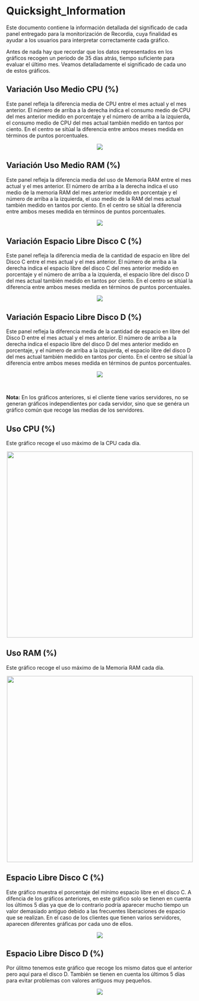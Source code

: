 # Quicksight_Information
Este documento contiene la información detallada del significado de cada panel entregado para la monitorización de Recordia, cuya finalidad es ayudar a los usuarios para interpretar correctamente cada gráfico.

Antes de nada hay que recordar que los datos representados en los gráficos recogen un periodo de 35 días atrás, tiempo suficiente para evaluar el último mes.
Veamos detalladamente el significado de cada uno de estos gráficos.

## Variación Uso Medio CPU (%)
Este panel refleja la diferencia media de CPU entre el mes actual y el mes anterior. El número de arriba a la derecha indica el consumo medio de CPU del mes anterior medido en porcentaje y el número de arriba a la izquierda, el consumo medio de CPU del mes actual también medido en tantos por ciento. En el centro se sitúal la diferencia entre ambos meses medida en términos de puntos porcentuales.

<p  align = "center">
  <img src = "https://user-images.githubusercontent.com/109207923/178686779-287d630f-1d21-4023-b810-80eed4ae8b46.png">
</p>



## Variación Uso Medio RAM (%)
Este panel refleja la diferencia media del uso de Memoria RAM entre el mes actual y el mes anterior. El número de arriba a la derecha indica el uso medio de la memoria RAM del mes anterior medido en porcentaje y el número de arriba a la izquierda, el uso medio de la RAM del mes actual también medido en tantos por ciento. En el centro se sitúal la diferencia entre ambos meses medida en términos de puntos porcentuales.

<p  align = "center">
  <img src = "https://user-images.githubusercontent.com/109207923/178690824-821308c5-367b-407c-8924-e9e738224802.png">
</p>



## Variación Espacio Libre Disco C (%)
Este panel refleja la diferencia media de la cantidad de espacio en libre del Disco C entre el mes actual y el mes anterior. El número de arriba a la derecha indica el espacio libre del disco C del mes anterior medido en porcentaje y el número de arriba a la izquierda, el espacio libre del disco D del mes actual también medido en tantos por ciento. En el centro se sitúal la diferencia entre ambos meses medida en términos de puntos porcentuales.

<p  align = "center">
  <img src = "https://user-images.githubusercontent.com/109207923/178691584-c6249dbc-94ee-47a5-a7e9-1beace702e31.png">
</p>




## Variación Espacio Libre Disco D (%)
Este panel refleja la diferencia media de la cantidad de espacio en libre del Disco D entre el mes actual y el mes anterior. El número de arriba a la derecha indica el espacio libre del disco D del mes anterior medido en porcentaje, y el número de arriba a la izquierda, el espacio libre del disco D del mes actual también medido en tantos por ciento. En el centro se sitúal la diferencia entre ambos meses medida en términos de puntos porcentuales.

<p  align = "center">
  <img src = "https://user-images.githubusercontent.com/109207923/178692812-71e57bbe-76ab-4ac3-9c87-c010d7fb6c6a.png">
</p>


<br  />

**Nota:** En los gráficos anteriores, si el cliente tiene varios servidores, no se generan gráficos independientes por cada servidor, sino que se genéra un gráfico común que recoge las medias de los servidores.



## Uso CPU (%)
Este gráfico recoge el uso máximo de la CPU cada día. 

<p  align = "center">
  <img height="500" src = "https://user-images.githubusercontent.com/109207923/178697944-7225dc17-e796-4426-8a81-8e8c33a2af99.png">
</p>



## Uso RAM (%)
Este gráfico recoge el uso máximo de la Memoria RAM cada día. 

<p  align = "center">
  <img height="500" src = "https://user-images.githubusercontent.com/109207923/178698581-52046587-65f8-44ee-9d3d-07a2e20096db.png">
</p>


## Espacio Libre Disco C (%)
Este gráfico muestra el porcentaje del mínimo espacio libre en el disco C. A difencia de los gráficos anteriores, en este gráfico solo se tienen en cuenta los últimos 5 días ya que de lo contrario podría aparecer mucho tiempo un valor demasiado antiguo debido a las frecuentes liberaciones de espacio que se realizan.
En el caso de los clientes que tienen varios servidores, aparecen diferentes gráficas por cada uno de ellos.

<p  align = "center">
  <img src = "https://user-images.githubusercontent.com/109207923/178701429-6595cd12-aa06-4174-a009-e47cfd306cbb.png">
</p>



## Espacio Libre Disco D (%)
Por úlitmo tenemos este gráfico que recoge los mismo datos que el anterior pero aquí para el disco D. También se tienen en cuenta los últimos 5 días para evitar problemas con valores antiguos muy pequeños.

<p  align = "center">
  <img src = "https://user-images.githubusercontent.com/109207923/178702157-7a7a0794-ad7f-4ad6-a174-c65cbf77f6a4.png">
</p>






